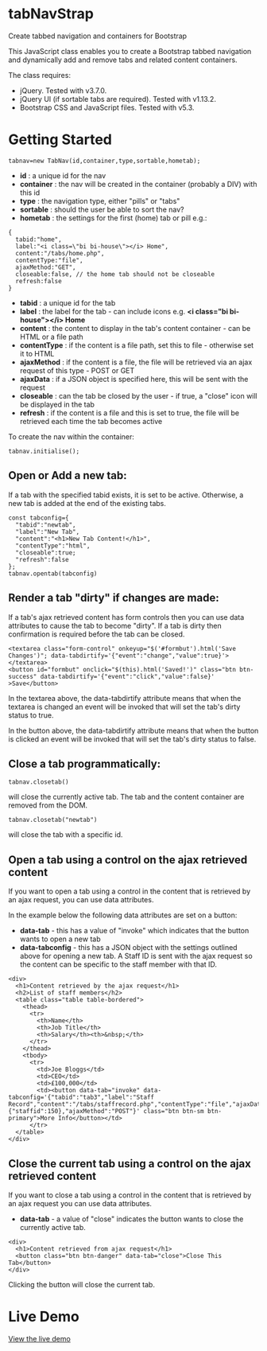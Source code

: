 # tabNavStrap
Create tabbed navigation and containers for Bootstrap

This JavaScript class enables you to create a Bootstrap tabbed navigation and dynamically add and remove tabs and related content containers.

The class requires:
* jQuery. Tested with v3.7.0.
* jQuery UI (if sortable tabs are required). Tested with v1.13.2.
* Bootstrap CSS and JavaScript files. Tested with v5.3.

# Getting Started

```tabnav=new TabNav(id,container,type,sortable,hometab);```

* **id** : a unique id for the nav
* **container** : the nav will be created in the container (probably a DIV) with this id
* **type** : the navigation type, either "pills" or "tabs"
* **sortable** : should the user be able to sort the nav?
* **hometab** : the settings for the first (home) tab or pill e.g.:

```
{
  tabid:"home",
  label:"<i class=\"bi bi-house\"></i> Home",
  content:"/tabs/home.php",
  contentType:"file",
  ajaxMethod:"GET",
  closeable:false, // the home tab should not be closeable
  refresh:false
}
```
* **tabid** : a unique id for the tab
* **label** : the label for the tab - can include icons e.g. **&lt;i class="bi bi-house">&lt;/i> Home**
* **content** : the content to display in the tab's content container - can be HTML or a file path
* **contentType** : if the content is a file path, set this to file - otherwise set it to HTML
* **ajaxMethod** : if the content is a file, the file will be retrieved via an ajax request of this type - POST or GET
* **ajaxData** : if a JSON object is specified here, this will be sent with the request
* **closeable** : can the tab be closed by the user - if true, a "close" icon will be displayed in the tab
* **refresh** : if the content is a file and this is set to true, the file will be retrieved each time the tab becomes active

To create the nav within the container:

```tabnav.initialise();```

## Open or Add a new tab:
If a tab with the specified tabid exists, it is set to be active. Otherwise, a new tab is added at the end of the existing tabs.
```
const tabconfig={
  "tabid":"newtab",
  "label":"New Tab",
  "content":"<h1>New Tab Content!</h1>",
  "contentType":"html",
  "closeable":true;
  "refresh":false  
};
tabnav.opentab(tabconfig)
```
## Render a tab "dirty" if changes are made:
If a tab's ajax retrieved content has form controls then you can use data attributes to cause the tab to become "dirty". If a tab is dirty then confirmation is required before the tab can be closed.
```
<textarea class="form-control" onkeyup="$('#formbut').html('Save Changes')"; data-tabdirtify='{"event":"change","value":true}'></textarea>
<button id="formbut" onclick="$(this).html('Saved!')" class="btn btn-success" data-tabdirtify='{"event":"click","value":false}' >Save</button>
```
In the textarea above, the data-tabdirtify attribute means that when the textarea is changed an event will be invoked that will set the tab's dirty status to true.

In the button above, the data-tabdirtify attribute means that when the button is clicked an event will be invoked that will set the tab's dirty status to false.

## Close a tab programmatically:

```tabnav.closetab()```

will close the currently active tab. The tab and the content container are removed from the DOM.

```tabnav.closetab("newtab")```

will close the tab with a specific id.

## Open a tab using a control on the ajax retrieved content
If you want to open a tab using a control in the content that is retrieved by an ajax request, you can use data attributes.

In the example below the following data attributes are set on a button:

* **data-tab** - this has a value of "invoke" which indicates that the button wants to open a new tab
* **data-tabconfig** - this has a JSON object with the settings outlined above for opening a new tab. A Staff ID is sent with the ajax request so the content can be specific to the staff member with that ID.

```
<div>
  <h1>Content retrieved by the ajax request</h1>
  <h2>List of staff members</h2>
  <table class="table table-bordered">
    <thead>
      <tr>
        <th>Name</th>
        <th>Job Title</th>
        <th>Salary</th><th>&nbsp;</th>
      </tr>
    </thead>
    <tbody>
      <tr>
        <td>Joe Bloggs</td>
        <td>CEO</td>
        <td>£100,000</td>
        <td><button data-tab="invoke" data-tabconfig='{"tabid":"tab3","label":"Staff Record","content":"/tabs/staffrecord.php","contentType":"file","ajaxData":{"staffid":150},"ajaxMethod":"POST"}' class="btn btn-sm btn-primary">More Info</button></td>
      </tr>
  </table>
</div>
```
## Close the current tab using a control on the ajax retrieved content
If you want to close a tab using a control in the content that is retrieved by an ajax request you can use data attributes.

* **data-tab** - a value of "close" indicates the button wants to close the currently active tab.
```
<div>
  <h1>Content retrieved from ajax request</h1>
  <button class="btn btn-danger" data-tab="close">Close This Tab</button>
</div>
```
Clicking the button will close the current tab.

# Live Demo
[View the live demo](https://spbcodes.online/tabNavStrap)
